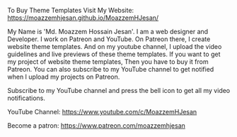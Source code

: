 To Buy Theme Templates Visit My Website:
https://moazzemhjesan.github.io/MoazzemHJesan/

My Name is 'Md. Moazzem Hossain Jesan'. I am a web designer and Developer. I work on Patreon and YouTube. On Patreon there, I create website theme templates. And on my youtube channel, I upload the video guidelines and live previews of these theme templates. If you want to get my project of website theme templates, Then you have to buy it from Patreon. You can also subscribe to my YouTube channel to get notified when I upload my projects on Patreon.

Subscribe to my YouTube channel and press the bell icon to get all my video notifications.

YouTube Channel:
https://www.youtube.com/c/MoazzemHJesan

Become a patron:
https://www.patreon.com/moazzemhjesan
